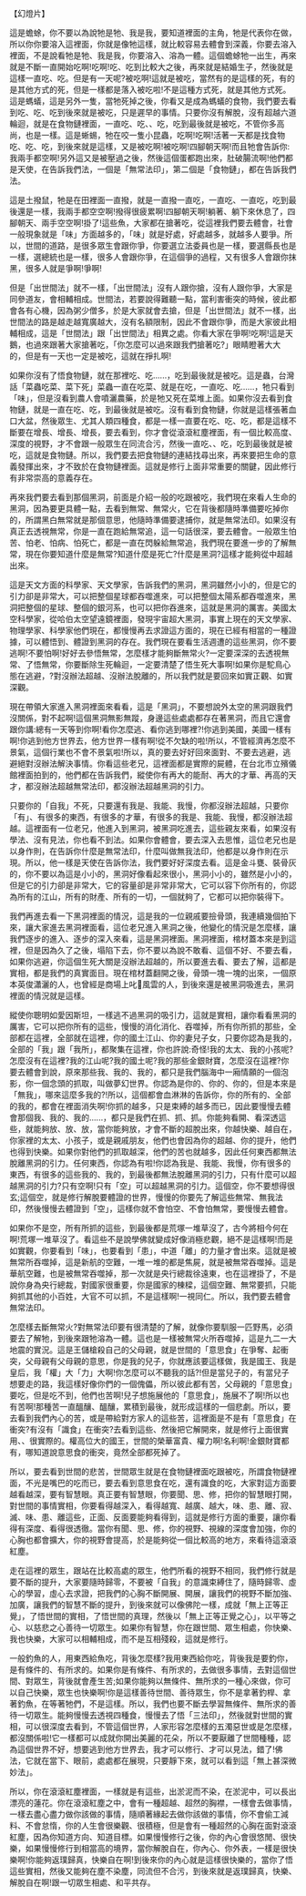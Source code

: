 【幻燈片】

這是蟾蜍，你不要以為說牠是牠、我是我，要知道裡面的主角，牠是代表你在做，所以你你要溶入這裡面，你就是像牠這樣，就比較容易去體會到深義，你要去溶入裡面，不是說看牠是牠、我是我，你要溶入、溶為一體。這個蟾蜍牠一出生，再來就是不斷一直開始吃啊!吃啊!吃、吃到比較大之後，再來就是結婚生子，然後就是這樣一直吃、吃。但是有一天呢?被吃啊!這就是被吃，當然有的是這樣的死，有的是其他方式的死，但是一樣都是落入被吃啦!不是這種方式死，就是其他方式死。這是螞蟻，這是另外一隻，當牠死掉之後，你看又是成為螞蟻的食物，我們要去看到吃、吃、吃到後來就是被吃，只是遲早的事情。只要你沒有解脫，沒有超越六道輪迴，就是在食物鏈裡面，一直吃、吃、、吃，吃到最後就是被吃，不管你多高尚，也是一樣。這是蜥蜴，牠在咬一隻小昆蟲，吃啊!吃啊!活著一天都是找食物吃、吃、吃，到後來就是這樣，又是被吃啊!被吃啊!四腳朝天啊!而且牠會告訴你:我兩手都空啊!另外這又是被壓過之後，然後這個蛋都跑出來，肚破腸流啊!他們都是天使，在告訴我們法，一個是「無常法印」，第二個是「食物鏈」，都在告訴我們法。

這是土撥鼠，牠是在田裡面一直撥，就是一直撥一直吃，一直吃、一直吃，吃到最後還是一樣，我兩手都空空啊!撥得很疲累啊!四腳朝天啊!躺著、躺下來休息了，四腳朝天、兩手空空啊!掛了!這些魚，大家都在搶著吃，從這裡我們要去體會，社會一般現象就是「味」方面越多的，「味」就是好處，好處越多，就越多人要爭。所以，世間的道路，是很多眾生會跟你爭，你要選立法委員也是一樣，要選縣長也是一樣，選總統也是一樣，很多人會跟你爭，在這個爭的過程，又有很多人會跟你抹黑，很多人就是爭啊!爭啊!

但是「出世間法」就不一樣，「出世間法」沒有人跟你搶，沒有人跟你爭，大家是同參道友，會相輔相成。世間法，若要說得難聽一點，當利害衝突的時候，彼此都會各有心機，因為粥少僧多，於是大家就會去搶，但是「出世間法」就不一樣，出世間法的路是越走越寬廣越大，沒有名額限制，因此不會跟你爭，而是大家彼此相輔相成，這是「世間法」跟「出世間法」相異之處。你看大家在爭啊!吃啊!這是天鵝，也過來跟著大家搶著吃，「你怎麼可以過來跟我們搶著吃?」眼睛瞪著大大的，但是有一天也一定是被吃，這就在掙扎啊!

如果你沒有了悟食物鏈，就在那裡吃、吃......，吃到最後就是被吃。這是蟲，台灣話「菜蟲吃菜、菜下死」菜蟲一直在吃菜、就是在吃，一直吃、吃......，牠只看到「味」，但是沒看到農人會噴灑農藥，於是牠又死在菜堆上面。如果你沒去看到食物鏈，就是一直在吃、吃，到最後就是被吃。沒有看到食物鏈，你就是這樣張著血口大盆，然後眾生、尤其人類四種食，都是一樣一直要在吃、吃、吃，都是這樣不斷要在增長、增長、增長，要去看到，你才會從滾滾紅塵裡面，有一個比較高度、深度的視野，才不會跟一般眾生在同流合污，然後一直吃、、吃，吃到最後就是被吃，這就是食物鏈。所以，我們要去把食物鏈的連結找尋出來，再來要把生命的意義發揮出來，才不致於在食物鏈裡面。這就是修行上面非常重要的關鍵，因此修行有非常崇高的意義存在。

再來我們要去看到那個黑洞，前面是介紹一般的吃跟被吃，我們現在來看人生命的黑洞，因為要更具體一點，去看到無常、無常火，它在背後都隨時準備要吃掉你的，所謂黑白無常就是那個意思，他隨時準備要逮捕你，就是無常法印。如果沒有真正去透視無常，你是一直在跑給無常追，這一句話很深，要去體會。一般眾生怕苦、怕老、怕病、怕死亡，都是一直在閃躲給無常追，我們現在要進一步的了解無常，現在你要知道什麼是無常?知道什麼是死亡?什麼是黑洞?這樣才能夠從中超越出來。

這是天文方面的科學家、天文學家，告訴我們的黑洞，黑洞雖然小小的，但是它的引力卻是非常大，可以把整個星球都吞噬進來，可以把整個太陽系都吞噬進來，黑洞把整個的星球、整個的銀河系，也可以把你吞進來，這就是黑洞的厲害。美國太空科學家，從哈伯太空望遠鏡裡面，發現宇宙超大黑洞，事實上現在的天文學家、物理學家、科學家他們現在，都慢慢再去求證這方面的，現在已經有相當的一種證據，可以體悟到、體證到黑洞的存在。我們現在要看生活週遭的這些黑洞，你不要逃啊!不要怕啊!好好去參悟無常，怎麼樣才能夠斷無常火?一定要深深的去透視無常、了悟無常，你要斷除生死輪迴，一定要清楚了悟生死大事啊!如果你是駝鳥心態在逃避，?對沒辦法超越、沒辦法脫離的，所以我們就是要回來如實正觀、如實深觀。

現在帶領大家進入黑洞裡面來看看，這是「黑洞」，不要想說外太空的黑洞跟我們沒關係，對不起啊!這個黑洞無影無蹤，身邊這些處處都存在著黑洞，而且它還會跟你講:總有一天等到你啊!看你怎麼逃、看你逃到哪裡?!你逃到美國，美國一樣有啊!你逃到他方世界去，他方世界一樣有啊!從不欠缺的啦!所以，不管經濟再怎麼不景氣，這個行業也不會不景氣啦!所以，真的要去好好回來面對、不要去逃避，逃避絕對沒辦法解決事情。你看這些老兄，這裡面都是實際的屍體，在台北市立殯儀館裡面拍到的，他們都在告訴我們，縱使你有再大的能耐、再大的才華、再高的天才，都沒辦法超越無常法印，都沒辦法超越黑洞的引力。

只要你的「自我」不死，只要還有我是、我能、我慢，你都沒辦法超越，只要你「有」、有很多的東西，有很多的才華，有很多的我是、我能、我慢，都沒辦法超越。這裡面有一位老兄，他進入到黑洞，被黑洞吃進去，這些親友來看，如果沒有學法、沒有見法，你也看不到法。如果你會體會，要去深入去思惟，這位老兄也是以身作則，在告訴你什麼是無常法印，什麼叫做無我法印，他都是以身作則在示現。所以，他一樣是天使在告訴你法，我們要好好深度去看。這是金斗甕、裝骨灰的，你不要以為這是小小的，黑洞好像看起來很小，黑洞小小的，雖然是小小的，但是它的引力卻是非常大，它的容量卻是非常非常大，它可以容下你所有的，你認為所有的江山，所有的財產、所有的一切，一個就夠了，它都可以把你裝得下。

我們再進去看一下黑洞裡面的情況，這是我的一位親戚要撿骨頭，我連續幾個拍下來，讓大家進去黑洞裡面看，這位老兄進入黑洞之後，他變化的情況是怎麼樣，讓我們逐步的進入、逐步的深入來看，這是黑洞裡面。黑洞裡面，棺材蓋本來是到這裡，但是因為久了之後，塌陷下去，你不要以為說不敢看、這個不好、不要去看，如果你逃避，你這個生死大關是沒辦法超越的，所以要進去看、要去了解，這都是實相，都是我們的真實面目。現在棺材蓋翻開之後，骨頭一塊一塊的出來，一個原本英俊瀟灑的人，也曾經是商場上叱􏰅風雲的人，到後來還是被黑洞吸進去，黑洞裡面的情況就是這樣。

縱使你聰明如愛因斯坦，一樣逃不過黑洞的吸引力，這就是實相，讓你看看黑洞的厲害，它可以把你所有的這些，慢慢的消化消化、吞噬掉，所有你所抓的那些，全部都在這裡，全部就在這裡，你的國土江山、你的妻兒子女，只要你認為是我的，全部的「我」跟「我所」，都聚集在這裡，你也許說:奇怪!我的太太、我的小孩呢?怎麼沒有在這裡?我的江山呢?我的國土呢?我的那些金銀財寶，怎麼沒在這裡?你要去體會到說，原來那些我、我的、我的，都只是我們腦海中一廂情願的一個泡影，你一個念頭的抓取，叫做夢幻世界。你認為是你的、你的、你的，但是本來是「無我」，哪來這麼多我的?!所以，這個都會血淋淋的告訴你，你的所有的、全部的我的，都會在裡面消失啊!你抓的越多，只是束縛的越多而已，因此要慢慢去體會那個我、我的、我的......，都只是我們在抓、抓、抓。你能夠看開、看深透這些，就能夠放、放、放，當你能夠放，才會不斷的超脫出來，你越快樂、越自在，你家裡的太太、小孩子，或是親戚朋友，他們也會因為你的超越、你的提升，他們也得到快樂。如果你對他們的抓取越深，他們的苦也就越多，因此任何東西都無法脫離黑洞的引力。任何東西，你認為有啦!你認為我是、我能、我慢，你有很多的東西，有很多的這些我的、我的，到最後都無法脫離黑洞的引力，只有什麼可以超越黑洞的引力?只有空啊!只有「空」可以超越黑洞的引力。這個空，你不要想得很玄;這個空，就是修行解脫要體證的世界，慢慢的你要先了解這些無常、無我法印，然後慢慢去體證到「空」，這樣你就不會怕空、不會怕無常，要慢慢去體會。

如果你不是空，所有所抓的這些，到最後都是荒塚一堆草沒了，古今將相今何在啊!荒塚一堆草沒了。看這些不是說學佛就變成好像消極悲觀，絕不是這樣啊!而是如實觀，你要看到「味」，也要看到「患」，中道「離」的力量才會出來。這就是被無常所吞噬掉，這是新航的空難，一堆一堆的都是焦屍，就是被無常吞噬掉。這是華航空難，也是被無常吞噬掉，那一次就是央行總裁徐遠東，也在這裡掛了，不是說你身為央行總裁，對國家很重要，你是國家的棟樑，這個空難、無常要抓，只能夠抓其他的小百姓，大官不可以抓，不是這樣啊!一視同仁。所以，我們要去體會無常法印。

怎麼樣去斷無常火?對無常法印要有很清楚的了解，就像你要馴服一匹野馬，必須要去了解牠，到後來跟牠溶為一體。這也是一樣被無常火所吞噬掉，這是九二一大地震的實況。這是王儲槍殺自己的父母親，就是世間的「意思食」在爭奪、起衝突，父母親有父母親的意思，你是我的兒子，你就應該要這樣做，我是國王、我是皇后，我「權」大「力」大啊!你怎麼可以不聽我的話?!但是當兒子的，有當兒子想要走的路，我這樣好像你們的一個傀儡，所以彼此都有苦，父母親的「意思食」要吃，但是吃不到，他們也苦啊!兒子想施展他的「意思食」，施展不了啊!所以也有苦啊!那種苦一直醞釀、醞釀，累積到最後，就形成這樣的一個悲劇。所以，要去看到我們內心的苦，或是帶給對方家人的這些苦，這裡面是不是有「意思食」在衝突?有沒有「識食」在衝突?去看到這些、然後把它解開來，就是修行上面很實用、、很實際的。權高位大的國王，世間的榮華富貴、權力啊!名利啊!金銀財寶都有，哪知道說意思食的衝突，竟然全部都死掉了。

所以，要去看到世間的悲苦，世間眾生就是在食物鏈裡面吃跟被吃，所謂食物鏈裡面，不光是嘴巴的吃而已，要去看到意思食在吃，還有識食的吃，大家對這方面要越看越深，要有智慧眼。真正要有智慧眼，你要聞、思、修，把你的智慧眼打開，對世間的事情實相，你要看得越深入，看得越寬、越廣、越大，味、患、離、寂、滅、味、患、離這些，正面、反面要能夠看得到，這就是修行方面的重要，讓你看得有深度、看得很透徹。當你有聞、思、修，你的視野、視線的深度會加強，你的心胸也都會擴大，你的視野會提高，於是能夠從一個比較高的地方，來看待這滾滾紅塵。

走在這裡的眾生，跟站在比較高處的眾生，他們所看的視野不相同，我們修行就是要不斷的提升，大家要隨時歸零，不要被「自我」的意識束縛住了，隨時歸零、虛心的學習，虛心去求證，把我們的心胸不斷開展、開展，讓我們的視野不斷加強、加廣，讓我們的智慧不斷的提升，到後來就可以像佛陀一樣，成就「無上正等正覺」，了悟世間的實相，了悟世間的真理，然後以「無上正等正覺之心」，以平等之心、以慈悲之心善待一切眾生。如果你有智慧，你在跟世間、眾生相處，你快樂、我也快樂，大家可以相輔相成，而不是互相殘殺，這就是修行。

一般釣魚的人，用東西給魚吃，背後怎麼樣?我用東西給你吃，背後我是要釣你，是有條件的、有所求的。如果你是有條件、有所求的，去做很多事情，去對這個世間、對眾生，背後就會產生苦;如果你能夠以無條件、無所求的一種心來做，你可以自己快樂，眾生也快樂啊!你是這樣善待世間、善待眾生，你不是拿著釣桿、拿著釣魚，在等著牠們，不是這樣。所以，我們也要不斷去學習無條件、無所求的善待一切眾生。能夠慢慢去透視四種食，慢慢去了悟「三法印」，然後就對世間的實相，可以很深度去看到，不管這個世界，人家形容怎麼樣的五濁惡世或是怎麼樣，都沒關係啦!它一樣都可以成就你開出美麗的花朵，所以不要厭離了世間種種，認為這個世界不好，想要逃到他方世界去，我才可以修行、才可以見法，錯了!佛法，它就在當下、眼前，處處都在展現，只要靜下來，就可以看到這「無上甚深微妙法」。

所以，你在滾滾紅塵裡面，一樣就是有這些，出淤泥而不染，在淤泥中，可以長出漂亮的蓮花。你在滾滾紅塵之中，會有一種超越、超然的胸襟，一樣會去做事情，一樣去盡心盡力做你該做的事情，隨順著緣起去做你該做的事情，你不會偷工減料、不會怠惰，你的人生會很樂觀、很積極，但是會有一種超然的心胸在面對滾滾紅塵，因為你知道方向、知道目標。如果慢慢修行之後，你的內心會很悠閒、很快樂，如果慢慢修行到相當高的境界，當你解脫自在，你內心、你外表，一樣是很快樂啊!你能夠返璞歸真，快樂自在啊!到後來你的內心就是這樣很快樂的，當你了悟這些實相，然後又能夠在塵不染塵，同流但不合污，到後來就是返璞歸真，快樂、解脫自在啊!跟一切眾生相處、和平共存。